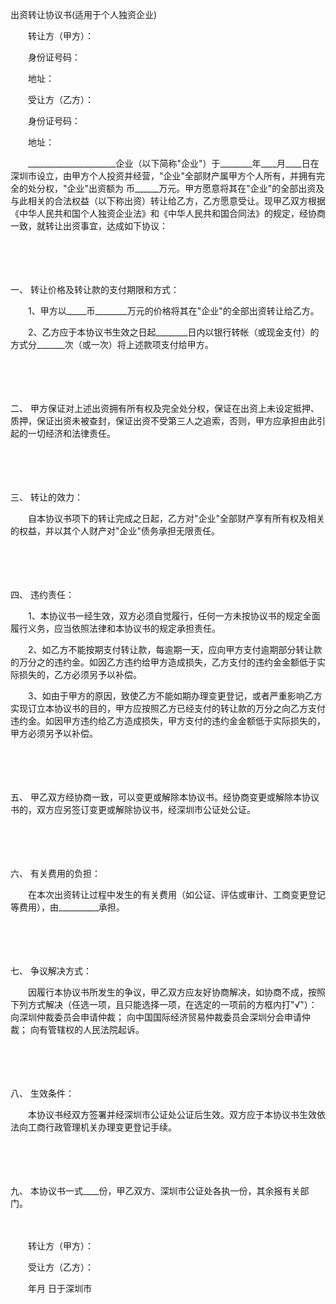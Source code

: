 



出资转让协议书(适用于个人独资企业)



 

　　转让方（甲方）：

　　身份证号码：

　　地址：　　

　　受让方（乙方）：

　　身份证号码：

　　地址：

　　______________________企业（以下简称"企业"）于________年____月____日在深圳市设立，由甲方个人投资并经营，"企业"全部财产属甲方个人所有，并拥有完全的处分权，"企业"出资额为 币______万元。甲方愿意将其在"企业"的全部出资及与此相关的合法权益（以下称出资）转让给乙方，乙方愿意受让。现甲乙双方根据《中华人民共和国个人独资企业法》和《中华人民共和国合同法》的规定，经协商一致，就转让出资事宜，达成如下协议：

　　

　　

一、
转让价格及转让款的支付期限和方式：

　　1、甲方以_____币________万元的价格将其在"企业"的全部出资转让给乙方。

　　2、乙方应于本协议书生效之日起________日内以银行转帐（或现金支付）的方式分_______次（或一次）将上述款项支付给甲方。

　　

　　

二、
甲方保证对上述出资拥有所有权及完全处分权，保证在出资上未设定抵押、质押，保证出资未被查封，保证出资不受第三人之追索，否则，甲方应承担由此引起的一切经济和法律责任。

　　

　　

三、
转让的效力：

　　自本协议书项下的转让完成之日起，乙方对"企业"全部财产享有所有权及相关的权益，并以其个人财产对"企业"债务承担无限责任。

　　

　　

四、
违约责任：

　　1、本协议书一经生效，双方必须自觉履行，任何一方未按协议书的规定全面履行义务，应当依照法律和本协议书的规定承担责任。

　　2、如乙方不能按期支付转让款，每逾期一天，应向甲方支付逾期部分转让款的万分之的违约金。如因乙方违约给甲方造成损失，乙方支付的违约金金额低于实际损失的，乙方必须另予以补偿。

　　3、如由于甲方的原因，致使乙方不能如期办理变更登记，或者严重影响乙方实现订立本协议书的目的，甲方应按照乙方已经支付的转让款的万分之向乙方支付违约金。如因甲方违约给乙方造成损失，甲方支付的违约金金额低于实际损失的，甲方必须另予以补偿。

　　

　　

五、
甲乙双方经协商一致，可以变更或解除本协议书。经协商变更或解除本协议书的，双方应另签订变更或解除协议书，经深圳市公证处公证。

　　

　　

六、
有关费用的负担：

　　在本次出资转让过程中发生的有关费用（如公证、评估或审计、工商变更登记等费用），由__________承担。

　　

　　

七、
争议解决方式：

　　因履行本协议书所发生的争议，甲乙双方应友好协商解决，如协商不成，按照下列方式解决（任选一项，且只能选择一项，在选定的一项前的方框内打"√"）： 向深圳仲裁委员会申请仲裁； 向中国国际经济贸易仲裁委员会深圳分会申请仲裁； 向有管辖权的人民法院起诉。

　　

　　

八、
生效条件：

　　本协议书经双方签署并经深圳市公证处公证后生效。双方应于本协议书生效依法向工商行政管理机关办理变更登记手续。

　　

　　

九、
本协议书一式____份，甲乙双方、深圳市公证处各执一份，其余报有关部门。

　　　　

　　转让方（甲方）：　　

　　受让方（乙方）：　　

　　年月 日于深圳市